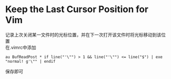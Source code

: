 # Keep the Last Cursor Position for Vim

记录上次关闭某一文件时的光标位置，并在下一次打开该文件时将光标移动到该位置  
在.vimrc中添加
    
    au BufReadPost * if line("'\"") > 1 && line("'\"") <= line("$") | exe "normal! g'\"" | endif

保存即可

